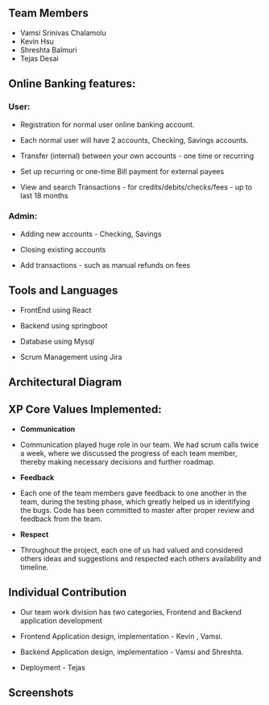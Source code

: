 ## Team Members

- Vamsi Srinivas Chalamolu
- Kevin Hsu
- Shreshta Balmuri
- Tejas Desai

## Online Banking features:

### User:

* Registration for normal user online banking account.

* Each normal user will have 2 accounts, Checking, Savings accounts.

* Transfer (internal) between your own accounts - one time or recurring

* Set up recurring or one-time Bill payment for external payees

* View and search Transactions - for credits/debits/checks/fees - up to  last 18 months




### Admin:

* Adding new accounts - Checking, Savings

* Closing existing accounts

* Add transactions - such as manual refunds on fees


## Tools and Languages

* FrontEnd using React

* Backend using springboot

* Database using Mysql

* Scrum Management using Jira


## Architectural Diagram


## XP Core Values Implemented:

- **Communication**

* Communication played huge role in our team. We had scrum calls twice a week, where we discussed the 
progress of each team member, thereby making necessary decisions and further roadmap.

- **Feedback**

* Each one of the team members gave feedback to one another in the team, during the testing phase, which 
greatly helped us in identifying the bugs. Code has been committed to master after proper review and 
feedback from the team.

- **Respect**

* Throughout the project, each one of us had valued and considered others ideas and suggestions and respected each others availability and timeline. 


## Individual Contribution

- Our team work division has two categories, Frontend and Backend application development

- Frontend Application design, implementation - Kevin , Vamsi.

- Backend Application design, implementation   - Vamsi and Shreshta.

- Deployment - Tejas



## Screenshots

